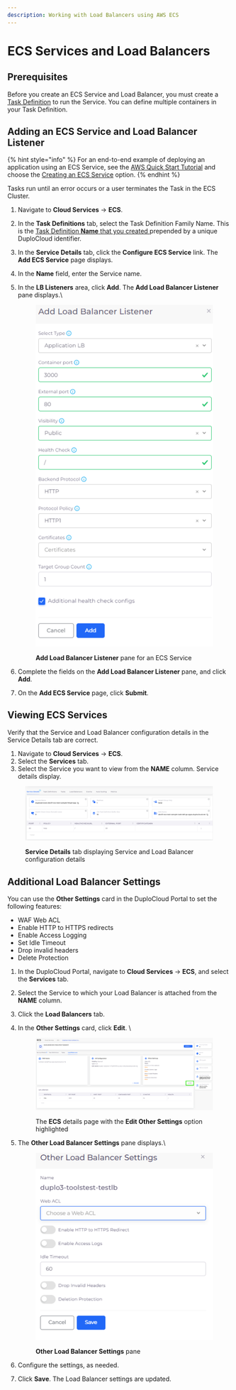 ```yaml
---
description: Working with Load Balancers using AWS ECS
---
```


# ECS Services and Load Balancers

## Prerequisites

Before you create an ECS Service and Load Balancer, you must create a [Task Definition](../../../aws-user-guide/aws-services/containers/ecs-containers-and-task-definitions.md) to run the Service. You can define multiple containers in your Task Definition.

## Adding an ECS Service and Load Balancer Listener

{% hint style="info" %}
For an end-to-end example of deploying an application using an ECS Service, see the [AWS Quick Start Tutorial](../../quick-start/) and choose the [Creating an ECS Service](../../quick-start/quick-start-ecs-services/) option.
{% endhint %}

Tasks run until an error occurs or a user terminates the Task in the ECS Cluster.

1. Navigate to **Cloud Services** -> **ECS**.
2. In the **Task Definitions** tab, select the Task Definition Family Name. This is the [Task Definition **Name** that you created ](../../../aws-user-guide/aws-services/containers/ecs-containers-and-task-definitions.md)prepended by a unique DuploCloud identifier. &#x20;
3. In the **Service Details** tab, click the **Configure ECS Service** link. The **Add ECS Service** page displays.
4. In the **Name** field, enter the Service name.
5.  In the **LB Listeners** area, click **Add**. The **Add Load Balancer Listener** pane displays.\


    <div align="left"><figure><img src="../../../.gitbook/assets/dockerq (1).png" alt=""><figcaption><p><strong>Add Load Balancer Listener</strong> pane for an ECS Service</p></figcaption></figure></div>


6. Complete the fields on the **Add Load Balancer Listener** pane, and click **Add**.
7. On the **Add ECS Service** page, click **Submit**.&#x20;

## Viewing ECS Services

Verify that the Service and Load Balancer configuration details in the Service Details tab are correct.&#x20;

1. Navigate to **Cloud Services** -> **ECS**.
2. Select the **Services** tab.
3. Select the Service you want to view from the **NAME** column. Service details display.

<figure><img src="../../../.gitbook/assets/ecs_8 (1).png" alt=""><figcaption><p><strong>Service Details</strong> tab displaying Service and Load Balancer configuration details</p></figcaption></figure>

## Additional Load Balancer Settings

You can use the **Other Settings** card in the DuploCloud Portal to set the following features:

* WAF Web ACL
* Enable HTTP to HTTPS redirects
* Enable Access Logging
* Set Idle Timeout
* Drop invalid headers
* Delete Protection

1. In the DuploCloud Portal, navigate to **Cloud Services** -> **ECS**, and select the **Services** tab.
2. Select the Service to which your Load Balancer is attached from the **NAME** column.
3. Click the **Load Balancers** tab.
4.  In the **Other Settings** card, click **Edit**. \


    <figure><img src="../../../.gitbook/assets/othersettingsnew.png" alt=""><figcaption><p>The <strong>ECS</strong> details page with the <strong>Edit Other Settings</strong> option highlighted</p></figcaption></figure>
5.  The **Other Load Balancer Settings** pane displays.\


    <div align="left"><figure><img src="../../../.gitbook/assets/other load balancer settings pane.png" alt=""><figcaption><p><strong>Other Load Balancer Settings</strong> pane</p></figcaption></figure></div>
6. Configure the settings, as needed.
7. Click **Save**. The Load Balancer settings are updated.&#x20;
